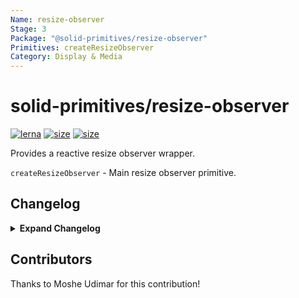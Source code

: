 ```yaml
---
Name: resize-observer
Stage: 3
Package: "@solid-primitives/resize-observer"
Primitives: createResizeObserver
Category: Display & Media
---
```


# solid-primitives/resize-observer

[![lerna](https://img.shields.io/badge/maintained%20with-lerna-cc00ff.svg?style=for-the-badge)](https://lerna.js.org/)
[![size](https://img.shields.io/bundlephobia/minzip/@solid-primitives/resize-observer?style=for-the-badge)](https://bundlephobia.com/package/@solid-primitives/resize-observer)
[![size](https://img.shields.io/npm/v/@solid-primitives/resize-observer?style=for-the-badge)](https://www.npmjs.com/package/@solid-primitives/resize-observer)

Provides a reactive resize observer wrapper.

`createResizeObserver` - Main resize observer primitive.

## Changelog

<details>
<summary><b>Expand Changelog</b></summary>

0.0.100

Initial commit of the resize observer.

1.0.1

Release initial version for CJS support.

</details>

## Contributors

Thanks to Moshe Udimar for this contribution!
